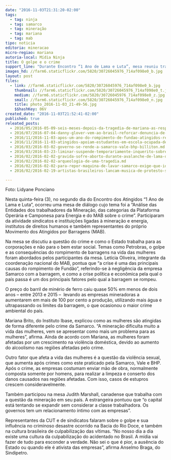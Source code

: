 ```yaml
---
date: "2016-11-03T21:31:20-02:00"
tags:
  - tag: ninja
  - tag: samarco
  - tag: mineração
  - tag: mariana
  - tag: mab
tipo: noticia
editoria: mineracao
micro-regiao: mariana
autoria-local: Mídia Ninja
title: O golpe e o crime
support_line: "Durante Encontro “1 Ano de Lama e Luta”, mesa reuniu trabalhadores da mineração e atingidos para discutir a atuação da Samarco e o atual contexto político do país"
images_hd: //farm6.staticflickr.com/5820/30726045976_714af098e0_b.jpg
layout: post
files:
  - link: //farm6.staticflickr.com/5820/30726045976_714af098e0_b.jpg
    thumbnail: //farm6.staticflickr.com/5820/30726045976_714af098e0_t.jpg
    medium: //farm6.staticflickr.com/5820/30726045976_714af098e0_z.jpg
    small: //farm6.staticflickr.com/5820/30726045976_714af098e0_n.jpg
    title: photo_2016-11-03_21-49-56.jpg
    $$hashKey: 06V
created_date: "2016-11-03T21:52:41-02:00"
published: true
releated_posts:
  - 2016/05/2016-05-09-seis-meses-depois-da-tragedia-de-mariana-as-respostas-ainda-nao-foram-dadas.md
  - 2016/07/2016-07-04-danny-glover-vem-ao-brasil-reforcar-denuncia-de-golpe-contra-dilma.md
  - 2016/11/2016-11-03-apos-um-ano-do-rompimento-de-fundao-atingidos-realizam-encontro-em-mariana.md
  - 2016/11/2016-11-03-atingidos-apoiam-estudantes-em-escola-ocupada-de-mariana-mg.md
  - 2016/03/2016-03-02-governo-se-rende-a-samarco-vale-bhp-billiton.md
  - 2016/03/2016-03-23-liminar-suspende-temporariamente-inquerito-sobre-tragedia-em-mariana.md
  - 2016/02/2016-02-02-gravida-sofre-aborto-durante-avalanche-de-lama-da-samarco.md
  - 2016/02/2016-02-02-arqueologia-de-uma-tragedia.md
  - 2016/02/2016-02-02-para-repor-maquina-de-lavar-samarco-exige-que-idosa-prove-incapacidade-de-torcer-roupa.md
  - 2016/02/2016-02-19-artistas-brasileiros-lancam-musica-de-protesto-sobre-mariana.md

---
```

<p>Foto: Lidyane Ponciano</p>

<p>Nesta quinta-feira (3), no segundo dia do Encontro dos Atingidos &ldquo;1 Ano de Lama e Luta&rdquo;, ocorreu uma mesa de di&aacute;logo cujo tema foi a &ldquo;An&aacute;lise das Entidades dos trabalhadores da Minera&ccedil;&atilde;o, das categorias da Plataforma Oper&aacute;ria e Camponesa para Energia e do MAB sobre o crime&rdquo;. Participaram da atividade sindicatos e institui&ccedil;&otilde;es ligadas &agrave; minera&ccedil;&atilde;o e energia, institutos de direitos humanos e tamb&eacute;m representantes do pr&oacute;prio Movimento dos Atingidos por Barragens (MAB).</p>

<p>Na mesa se discutiu a quest&atilde;o do crime e como o Estado trabalha para as corpora&ccedil;&otilde;es e n&atilde;o para o bem estar social. Temas como Petrobras, o golpe e as consequ&ecirc;ncias do rompimento de barragens na vida das mulheres foram abordados pelos participantes da mesa. Let&iacute;cia Oliveira, integrante da coordena&ccedil;&atilde;o nacional do MAB, pontua que &ldquo;a crise &eacute; uma das principais causas do rompimento de Fund&atilde;o&rdquo;, referindo-se &agrave; neglig&ecirc;ncia da empresa Samarco com a barragem, e como a crise pol&iacute;tica e econ&ocirc;mica pela qual o pa&iacute;s passa &eacute; um dos principais fatores pelo qual a barragem se rompeu.</p>

<p>O pre&ccedil;o do barril de min&eacute;rio de ferro caiu quase 50% em menos de dois anos &ndash; entre 2013 e 2015 &ndash; &nbsp;levando as empresas mineradoras a aumentarem em mais de 100 por cento a produ&ccedil;&atilde;o, utilizando mais &aacute;gua e ultrapassando os limites da barragem, o que ocasionou o maior crime ambiental do pa&iacute;s.</p>

<p>Mariana Brito, do Instituto Ibase, explicou como as mulheres s&atilde;o atingidas de forma diferente pelo crime da Samarco. &ldquo;A minera&ccedil;&atilde;o dificulta muito a vida das mulheres, vem se apresentar como mais um problema para as mulheres&rdquo;, afirma. Ainda de acordo com Mariana, as mulheres foram afetadas por um crescimento na viol&ecirc;ncia dom&eacute;stica, devido ao aumento do alcoolismo nas regi&otilde;es afetadas pelo crime.</p>

<p>Outro fator que afeta a vida das mulheres &eacute; a quest&atilde;o da viol&ecirc;ncia sexual, que aumenta ap&oacute;s crimes como este praticado pela Samarco, Vale e BHP. Ap&oacute;s o crime, as empresas costumam enviar m&atilde;o de obra, normalmente composta somente por homens, para realizar a limpeza e conserto dos danos causados nas regi&otilde;es afetadas. Com isso, casos de estupros crescem consideravelmente.</p>

<p>Tamb&eacute;m participou na mesa Judith Marshall, canadense que trabalha com a quest&atilde;o da minera&ccedil;&atilde;o em seu pa&iacute;s. A estrangeira pontuou que &ldquo;o capital est&aacute; tentando se expandir sem considerar a classe trabalhadora. Os governos tem um relacionamento &iacute;ntimo com as empresas&rdquo;.</p>

<p>Representantes da CUT e de sindicatos falaram sobre o golpe e sua influ&ecirc;ncia no criminoso desastre ocorrido na Bacia do Rio Doce, e tamb&eacute;m na cultura brasileira de culpabiliza&ccedil;&atilde;o das v&iacute;timas. &ldquo;No nosso dia a dia existe uma cultura da culpabiliza&ccedil;&atilde;o do acidentado no Brasil. A m&iacute;dia vai fazer de tudo para esconder a verdade. N&atilde;o sei o que &eacute; pior, a aus&ecirc;ncia do Estado ou quando ele &eacute; ativista das empresas&rdquo;, afirma Anselmo Braga, do Sindipetro.</p>
